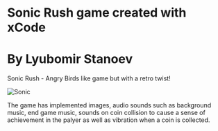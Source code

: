 # Sonic Rush game created with xCode
# By Lyubomir Stanoev
Sonic Rush - Angry Birds like game but with a retro twist!

![Sonic](https://media0.giphy.com/media/iC5W7THfxaDYjsLCfb/giphy.gif)

The game has implemented images, audio sounds such as background music, end game music, sounds on coin collision to cause a sense of achievement in the palyer as well as vibration when a coin is collected.

